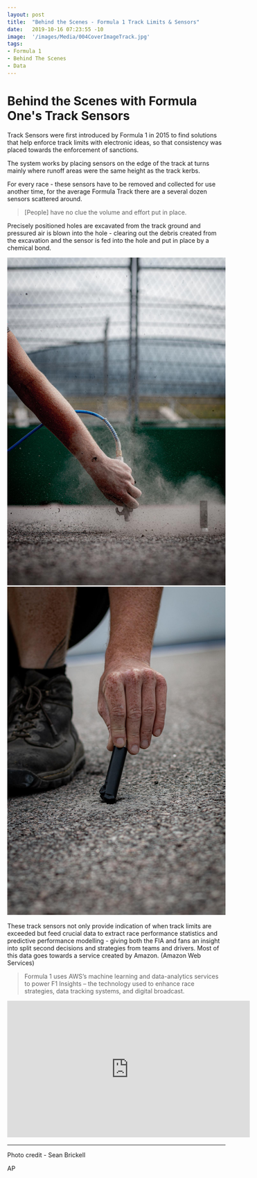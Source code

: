 ```yaml
---
layout: post
title:  "Behind the Scenes - Formula 1 Track Limits & Sensors"
date:   2019-10-16 07:23:55 -10
image:  '/images/Media/004CoverImageTrack.jpg'
tags:   
- Formula 1
- Behind The Scenes
- Data
---
```


# Behind the Scenes with Formula One's Track Sensors

Track Sensors were first introduced by Formula 1 in 2015 to find solutions that help enforce track limits with electronic ideas, so that consistency was placed towards the enforcement of sanctions.  

The system works by placing sensors on the edge of the track at turns mainly where runoff areas were the same height as the track kerbs.

For every race - these sensors have to be removed and collected for use another time, for the average Formula Track there are a several dozen sensors scattered around.

> [People] have no clue the volume and effort put in place.

Precisely positioned holes are excavated from the track ground and pressured air is blown into the hole - clearing out the debris created from the excavation and the sensor is fed into the hole and put in place by a chemical bond.

![SensorInstallation](/images/Media/004ImageSensorTrack.jpg)
![SensorInstallation](/images/Media/004ImageSensorTrackB.jpg)

These track sensors not only provide indication of when track limits are exceeded but feed crucial data to extract race performance statistics and predictive performance modelling - giving both the FIA and fans an insight into split second decisions and strategies from teams and drivers. Most of this data goes towards a service created by Amazon. (Amazon Web Services)

> Formula 1 uses AWS’s machine learning and data-analytics services to power F1 Insights – the technology used to enhance race strategies, data tracking systems, and digital broadcast.

<iframe width="560" height="315" src="https://www.youtube.com/embed/KT2bHdks9jQ" frameborder="0" allow="accelerometer; autoplay; encrypted-media; gyroscope; picture-in-picture" allowfullscreen></iframe>


---

Photo credit - Sean Brickell

AP

